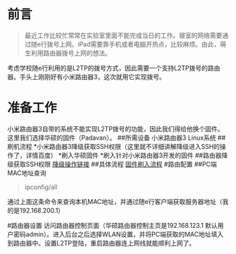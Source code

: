 # 前言
>最近工作比较忙常常在实验室里面不能完成当日的工作。寝室的网络需要通过随e行拨号上网。iPad需要靠手机或者电脑开热点，比较麻烦。由此，萌生利用路由器拨号上网的想法。


考虑学校随e行利用的是L2TP的拨号方式，因此需要一个支持L2TP拨号的路由器。手头上刚刚好有小米路由器3，这次就用它实现拨号。

# 准备工作
小米路由器3自带的系统不能实现L2TP拨号的功能，因此我们得给他换个固件。
这里我们选择华硕的固件（Padavan）。
##所需设备
小米路由器3
Linux系统
##刷机流程
*小米路由器3降级获取SSH权限（这里就不详细讲解降级进入SSH的操作了，详情百度）
*刷入华硕固件
*刷入针对小米路由器3开发的固件
##路由器降级获取SSH权限
[降级操作链接](http://www.miui.com/thread-4529081-1-1.html)
##具体流程
[固件刷入流程](https://www.jianshu.com/p/4746d0c972b4?utm_campaign=maleskine&utm_content=note&utm_medium=reader_share&utm_source=weibo)
#路由配置
##PC端MAC地址查询
>ipconfig/all

通过上面这条命令来查询本机MAC地址，并通过随e行客户端获取服务器地址（我的是192.168.200.1）

#路由器设置
访问路由器控制页面（华硕路由器控制主页是192.168.123.1 默认用户密码admin）。进入后台之后选择WLAN设置，并将PC端获取的MAC地址填入到路由器中。设置L2TP登陆，重启路由器连上网线就能顺利上网了。
